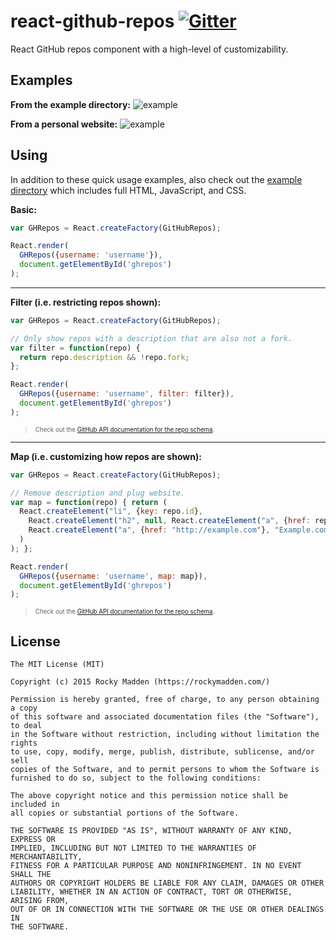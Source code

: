 # react-github-repos [![Gitter](http://img.shields.io/badge/gitter-join%20chatroom-brightgreen.svg)](https://gitter.im/rockymadden/react-github-repos)
React GitHub repos component with a high-level of customizability.

## Examples
__From the example directory:__
![example](http://share.rockymadden.com/image/1i2o2p0V3x1n/example.png)

__From a personal website:__
![example](http://share.rockymadden.com/image/2G0O2K1s3G2A/rockymadden.com.png)

## Using
In addition to these quick usage examples, also check out the
[example directory](https://github.com/rockymadden/react-github-repos/tree/master/example) which includes full HTML,
JavaScript, and CSS.

__Basic:__
```javascript
var GHRepos = React.createFactory(GitHubRepos);

React.render(
  GHRepos({username: 'username'}),
  document.getElementById('ghrepos')
);
```

---

__Filter (i.e. restricting repos shown):__
```javascript
var GHRepos = React.createFactory(GitHubRepos);

// Only show repos with a description that are also not a fork.
var filter = function(repo) {
  return repo.description && !repo.fork;
};

React.render(
  GHRepos({username: 'username', filter: filter}),
  document.getElementById('ghrepos')
);
```
> <sub><sup>
> Check out the [GitHub API documentation for the repo schema](https://developer.github.com/v3/repos/#response).
> </sup></sub>

---

__Map (i.e. customizing how repos are shown):__
```javascript
var GHRepos = React.createFactory(GitHubRepos);

// Remove description and plug website.
var map = function(repo) { return (
  React.createElement("li", {key: repo.id},
    React.createElement("h2", null, React.createElement("a", {href: repo.homepage || repo.html_url}, repo.name)),
    React.createElement("a", {href: "http://example.com"}, "Example.com")
  )
); };

React.render(
  GHRepos({username: 'username', map: map}),
  document.getElementById('ghrepos')
);
```
> <sub><sup>
> Check out the [GitHub API documentation for the repo schema](https://developer.github.com/v3/repos/#response).
> </sup></sub>

## License
```
The MIT License (MIT)

Copyright (c) 2015 Rocky Madden (https://rockymadden.com/)

Permission is hereby granted, free of charge, to any person obtaining a copy
of this software and associated documentation files (the "Software"), to deal
in the Software without restriction, including without limitation the rights
to use, copy, modify, merge, publish, distribute, sublicense, and/or sell
copies of the Software, and to permit persons to whom the Software is
furnished to do so, subject to the following conditions:

The above copyright notice and this permission notice shall be included in
all copies or substantial portions of the Software.

THE SOFTWARE IS PROVIDED "AS IS", WITHOUT WARRANTY OF ANY KIND, EXPRESS OR
IMPLIED, INCLUDING BUT NOT LIMITED TO THE WARRANTIES OF MERCHANTABILITY,
FITNESS FOR A PARTICULAR PURPOSE AND NONINFRINGEMENT. IN NO EVENT SHALL THE
AUTHORS OR COPYRIGHT HOLDERS BE LIABLE FOR ANY CLAIM, DAMAGES OR OTHER
LIABILITY, WHETHER IN AN ACTION OF CONTRACT, TORT OR OTHERWISE, ARISING FROM,
OUT OF OR IN CONNECTION WITH THE SOFTWARE OR THE USE OR OTHER DEALINGS IN
THE SOFTWARE.
```

